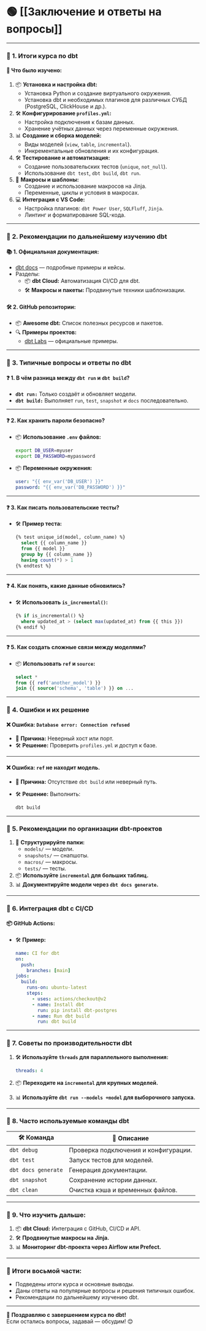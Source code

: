 # 🟢 [[Заключение и ответы на вопросы]]

---

### 🔹 **1. Итоги курса по dbt**

#### 📌 **Что было изучено:**

1. 📦 **Установка и настройка dbt:**
    - Установка Python и создание виртуального окружения.
    - Установка dbt и необходимых плагинов для различных СУБД (PostgreSQL, ClickHouse и др.).
2. 🛠️ **Конфигурирование `profiles.yml`:**
    - Настройка подключения к базам данных.
    - Хранение учётных данных через переменные окружения.
3. 📊 **Создание и сборка моделей:**
    - Виды моделей (`view`, `table`, `incremental`).
    - Инкрементальные обновления и их конфигурация.
4. 🛠️ **Тестирование и автоматизация:**
    - Создание пользовательских тестов (`unique`, `not_null`).
    - Использование `dbt test`, `dbt build`, `dbt run`.
5. 🔄 **Макросы и шаблоны:**
    - Создание и использование макросов на Jinja.
    - Переменные, циклы и условия в макросах.
6. 💻 **Интеграция с VS Code:**
    - Настройка плагинов: `dbt Power User`, `SQLFluff`, `Jinja`.
    - Линтинг и форматирование SQL-кода.

---

### 🔹 **2. Рекомендации по дальнейшему изучению dbt**

#### 📚 **1. Официальная документация:**

- [dbt docs](https://docs.getdbt.com/) — подробные примеры и кейсы.
- Разделы:
    - 📦 **dbt Cloud:** Автоматизация CI/CD для dbt.
    - 🛠️ **Макросы и пакеты:** Продвинутые техники шаблонизации.

#### 🛠️ **2. GitHub репозитории:**

- 📦 **Awesome dbt:** Список полезных ресурсов и пакетов.
- 🔍 **Примеры проектов:**
    - [dbt Labs](https://github.com/dbt-labs) — официальные примеры.

---

### 🔹 **3. Типичные вопросы и ответы по dbt**

#### ❓ **1. В чём разница между `dbt run` и `dbt build`?**

- **`dbt run:`** Только создаёт и обновляет модели.
- **`dbt build:`** Выполняет `run`, `test`, `snapshot` и `docs` последовательно.

---

#### ❓ **2. Как хранить пароли безопасно?**

- 📦 **Использование `.env` файлов:**
    
    ```bash
    export DB_USER=myuser
    export DB_PASSWORD=mypassword
    ```
    
- 📦 **Переменные окружения:**
    
    ```yaml
    user: "{{ env_var('DB_USER') }}"
    password: "{{ env_var('DB_PASSWORD') }}"
    ```
    

---

#### ❓ **3. Как писать пользовательские тесты?**

- 🛠️ **Пример теста:**
    
    ```sql
    {% test unique_id(model, column_name) %}
      select {{ column_name }}
      from {{ model }}
      group by {{ column_name }}
      having count(*) > 1
    {% endtest %}
    ```
    

---

#### ❓ **4. Как понять, какие данные обновились?**

- 🛠️ **Использовать `is_incremental()`:**
    
    ```sql
    {% if is_incremental() %}
      where updated_at > (select max(updated_at) from {{ this }})
    {% endif %}
    ```
    

---

#### ❓ **5. Как создать сложные связи между моделями?**

- 📦 **Использовать `ref` и `source`:**
    
    ```sql
    select *
    from {{ ref('another_model') }}
    join {{ source('schema', 'table') }} on ...
    ```
    

---

### 🔹 **4. Ошибки и их решение**

#### ❌ **Ошибка: `Database error: Connection refused`**

- 📌 **Причина:** Неверный хост или порт.
- 🛠️ **Решение:** Проверить `profiles.yml` и доступ к базе.

---

#### ❌ **Ошибка: `ref` не находит модель.**

- 📌 **Причина:** Отсутствие `dbt build` или неверный путь.
- 🛠️ **Решение:** Выполнить:
    
    ```bash
    dbt build
    ```
    

---

### 🔹 **5. Рекомендации по организации dbt-проектов**

1. 📂 **Структурируйте папки:**
    - `models/` — модели.
    - `snapshots/` — снапшоты.
    - `macros/` — макросы.
    - `tests/` — тесты.
2. 📦 **Используйте `incremental` для больших таблиц.**
3. 📊 **Документируйте модели через `dbt docs generate`.**

---

### 🔹 **6. Интеграция dbt с CI/CD**

#### 📦 **GitHub Actions:**

- 🛠️ **Пример:**
    
    ```yaml
    name: CI for dbt
    on:
      push:
        branches: [main]
    jobs:
      build:
        runs-on: ubuntu-latest
        steps:
          - uses: actions/checkout@v2
          - name: Install dbt
            run: pip install dbt-postgres
          - name: Run dbt build
            run: dbt build
    ```
    

---

### 🔹 **7. Советы по производительности dbt**

1. 🛠️ **Используйте `threads` для параллельного выполнения:**
    
    ```yaml
    threads: 4
    ```
    
2. 📦 **Переходите на `incremental` для крупных моделей.**
3. 📊 **Используйте `dbt run --models +model` для выборочного запуска.**

---

### 🔹 **8. Часто используемые команды dbt**

|🛠️ **Команда**|📌 **Описание**|
|---|---|
|`dbt debug`|Проверка подключения и конфигурации.|
|`dbt test`|Запуск тестов для моделей.|
|`dbt docs generate`|Генерация документации.|
|`dbt snapshot`|Сохранение истории данных.|
|`dbt clean`|Очистка кэша и временных файлов.|

---

### 🔹 **9. Что изучить дальше:**

1. 📦 **dbt Cloud:** Интеграция с GitHub, CI/CD и API.
2. 🛠️ **Продвинутые макросы на Jinja.**
3. 📊 **Мониторинг dbt-проекта через Airflow или Prefect.**

---

### 📌 **Итоги восьмой части:**

- Подведены итоги курса и основные выводы.
- Даны ответы на популярные вопросы и решения типичных ошибок.
- Рекомендации по дальнейшему изучению dbt.

---

🎉 **Поздравляю с завершением курса по dbt!**  
Если остались вопросы, задавай — обсудим! 😊